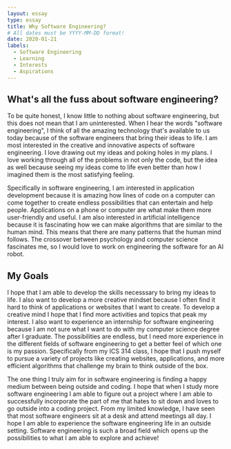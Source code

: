 ```yaml
---
layout: essay
type: essay
title: Why Software Engineering?
# All dates must be YYYY-MM-DD format!
date: 2020-01-21
labels:
  - Software Engineering
  - Learning
  - Interests
  - Aspirations
---
```

## What's all the fuss about software engineering?
To be quite honest, I know little to nothing about software engineering, but this does not mean that I am uninterested.  When I hear the words "software engineering", I think of all the amazing technology that's available to us today because of the software engineers that bring their ideas to life.  I am most interested in the creative and innovative aspects of software engineering.  I love drawing out my ideas and poking holes in my plans.  I love working through all of the problems in not only the code, but the idea as well because seeing my ideas come to life even better than how I imagined them is the most satisfying feeling.

Specifically in software engineering, I am interested in application development because it is amazing how lines of code on a computer can come together to create endless possibilities that can entertain and help people.  Applications on a phone or computer are what make them more user-friendly and useful.  I am also interested in artificial intelligence because it is fascinating how we can make algorithms that are similar to the human mind.  This means that there are many patterns that the human mind follows.  The crossover between psychology and computer science fascinates me, so I would love to work on engineering the software for an AI robot.

## My Goals
I hope that I am able to develop the skills necesssary to bring my ideas to life.  I also want to develop a more creative mindset because I often find it hard to think of applications or websites that I want to create.  To develop a creative mind I hope that I find more activities and topics that peak my interest.  I also want to experience an internship for software engineering because I am not sure what I want to do with my computer science degree after I graduate.  The possibilities are endless, but I need more experience in the different fields of software engineering to get a better feel of which one is my passion.  Specifically from my ICS 314 class, I hope that I push myself to pursue a variety of projects like creating websites, applications, and more efficient algorithms that challenge my brain to think outside of the box.

The one thing I truly aim for in software engineering is finding a happy medium between being outside and coding.  I hope that when I study more software engineering I am able to figure out a project where I am able to successfully incorporate the part of me that hates to sit down and loves to go outside into a coding project.  From my limited knowledge, I have seen that most software engineers sit at a desk and attend meetings all day.  I hope I am able to experience the software engineering life in an outside setting.  Software engineering is such a broad field which opens up the possibilities to what I am able to explore and achieve!
